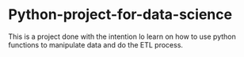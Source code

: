 # Python-project-for-data-science
This is a project done with the intention lo learn on how to use python functions to manipulate data and do the ETL process.
